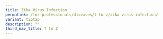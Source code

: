 ```yaml
---
title: Zika Virus Infection
permalink: /for-professionals/diseases/t-to-z/zika-virus-infection/
variant: tiptap
description: ""
third_nav_title: T to Z
---
```

